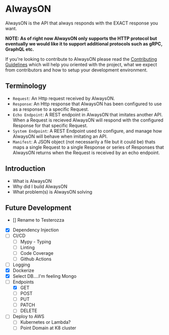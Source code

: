 # AlwaysON

  AlwaysON is the API that always responds with the EXACT response you want.

**NOTE: As of right now AlwaysON only supports the HTTP protocol but eventually we would like it to support additional protocols such as gRPC, GraphQL etc.**


If you're looking to contribute to AlwaysON please read the [Contributing Guidelines](./CONTRIBUTING.md) which will help you oriented with the project, what
we expect from contributors and how to setup your development environment.

## Terminology

- `Request`: An Http request received by AlwaysON.
- `Response`: An Http response that AlwaysON has been configured to use as a
              response to a specific Request.
- `Echo Endpoint`: A REST endpoint in AlwaysON that imitates another API. When a
                   Request is recieved AlwaysON will respond with the configured
                   Response for that specific Request.
- `System Endpoint`: A REST Endpoint used to configure, and manage how AlwaysON
                     will behave when imitating an API.
- `Manifest`: A JSON object (not necessarily a file but it could be) thats maps
              a single Request to a single Response or series of Responses that
              AlwaysON returns when the Request is received by an echo endpoint.


## Introduction
 - What is AlwaysON
 - Why did I build AlwaysON
 - What problem(s) is AlwaysON solving


## Future Development
- [] Rename to Testerozza
- [x] Dependency Injection
- [ ] CI/CD
  - [ ] Mypy - Typing
  - [ ] Linting
  - [ ] Code Coverage
  - [ ] Github Actions
- [ ] Logging
- [x] Dockerize
- [x] Select DB....I'm feeling Mongo
- [ ] Endpoints
  - [x] GET
  - [ ] POST
  - [ ] PUT
  - [ ] PATCH
  - [ ] DELETE
- [ ] Deploy to AWS
  - [ ] Kubernetes or Lambda?
  - [ ] Point Domain at K8 cluster
